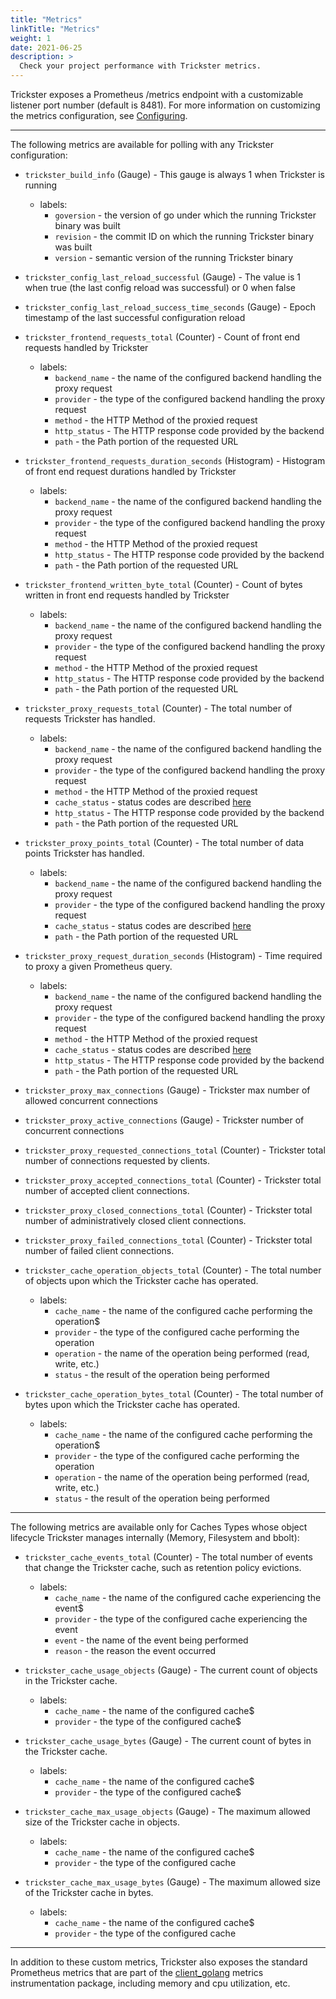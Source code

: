 ```yaml
---
title: "Metrics"
linkTitle: "Metrics"
weight: 1
date: 2021-06-25
description: >
  Check your project performance with Trickster metrics.
---
```


Trickster exposes a Prometheus /metrics endpoint with a customizable listener port number (default is 8481). For more information on customizing the metrics configuration, see [Configuring](/docs/getting-started/configuring/).

---

The following metrics are available for polling with any Trickster configuration:

* `trickster_build_info` (Gauge) - This gauge is always 1 when Trickster is running
  * labels:
    * `goversion` - the version of go under which the running Trickster binary was built
    * `revision` - the commit ID on which the running Trickster binary was built
    * `version` - semantic version of the running Trickster binary

* `trickster_config_last_reload_successful` (Gauge) - The value is 1 when true (the last config reload was successful) or 0 when false

* `trickster_config_last_reload_success_time_seconds` (Gauge) - Epoch timestamp of the last successful configuration reload

* `trickster_frontend_requests_total` (Counter) - Count of front end requests handled by Trickster
  * labels:
    * `backend_name` - the name of the configured backend handling the proxy request
    * `provider` - the type of the configured backend handling the proxy request
    * `method` - the HTTP Method of the proxied request
    * `http_status` - The HTTP response code provided by the backend
    * `path` - the Path portion of the requested URL

* `trickster_frontend_requests_duration_seconds` (Histogram) - Histogram of front end request durations handled by Trickster
  * labels:
    * `backend_name` - the name of the configured backend handling the proxy request
    * `provider` - the type of the configured backend handling the proxy request
    * `method` - the HTTP Method of the proxied request
    * `http_status` - The HTTP response code provided by the backend
    * `path` - the Path portion of the requested URL

* `trickster_frontend_written_byte_total` (Counter) - Count of bytes written in front end requests handled by Trickster
  * labels:
    * `backend_name` - the name of the configured backend handling the proxy request
    * `provider` - the type of the configured backend handling the proxy request
    * `method` - the HTTP Method of the proxied request
    * `http_status` - The HTTP response code provided by the backend
    * `path` - the Path portion of the requested URL

* `trickster_proxy_requests_total` (Counter) - The total number of requests Trickster has handled.
  * labels:
    * `backend_name` - the name of the configured backend handling the proxy request
    * `provider` - the type of the configured backend handling the proxy request
    * `method` - the HTTP Method of the proxied request
    * `cache_status` - status codes are described [here](./caches.md#cache-status)
    * `http_status` - The HTTP response code provided by the backend
    * `path` - the Path portion of the requested URL

* `trickster_proxy_points_total` (Counter) - The total number of data points Trickster has handled.
  * labels:
    * `backend_name` - the name of the configured backend handling the proxy request
    * `provider` - the type of the configured backend handling the proxy request
    * `cache_status` - status codes are described [here](./caches.md#cache-status)
    * `path` - the Path portion of the requested URL

* `trickster_proxy_request_duration_seconds` (Histogram) - Time required to proxy a given Prometheus query.
  * labels:
    * `backend_name` - the name of the configured backend handling the proxy request
    * `provider` - the type of the configured backend handling the proxy request
    * `method` - the HTTP Method of the proxied request
    * `cache_status` - status codes are described [here](./caches.md#cache-status)
    * `http_status` - The HTTP response code provided by the backend
    * `path` - the Path portion of the requested URL

* `trickster_proxy_max_connections` (Gauge) - Trickster max number of allowed concurrent connections

* `trickster_proxy_active_connections` (Gauge) - Trickster number of concurrent connections

* `trickster_proxy_requested_connections_total` (Counter) - Trickster total number of connections requested by clients.

* `trickster_proxy_accepted_connections_total` (Counter) - Trickster total number of accepted client connections.

* `trickster_proxy_closed_connections_total` (Counter) - Trickster total number of administratively closed client connections.

* `trickster_proxy_failed_connections_total` (Counter) - Trickster total number of failed client connections.

* `trickster_cache_operation_objects_total` (Counter) - The total number of objects upon which the Trickster cache has operated.
  * labels:
    * `cache_name` - the name of the configured cache performing the operation$
    * `provider` - the type of the configured cache performing the operation
    * `operation` - the name of the operation being performed (read, write, etc.)
    * `status` - the result of the operation being performed

* `trickster_cache_operation_bytes_total` (Counter) - The total number of bytes upon which the Trickster cache has operated.
  * labels:
    * `cache_name` - the name of the configured cache performing the operation$
    * `provider` - the type of the configured cache performing the operation
    * `operation` - the name of the operation being performed (read, write, etc.)
    * `status` - the result of the operation being performed

---

The following metrics are available only for Caches Types whose object lifecycle Trickster manages internally (Memory, Filesystem and bbolt):

* `trickster_cache_events_total` (Counter) - The total number of events that change the Trickster cache, such as retention policy evictions.
  * labels:
    * `cache_name` - the name of the configured cache experiencing the event$
    * `provider` - the type of the configured cache experiencing the event
    * `event` - the name of the event being performed
    * `reason` - the reason the event occurred

* `trickster_cache_usage_objects` (Gauge) - The current count of objects in the Trickster cache.
  * labels:
    * `cache_name` - the name of the configured cache$
    * `provider` - the type of the configured cache$

* `trickster_cache_usage_bytes` (Gauge) - The current count of bytes in the Trickster cache.
  * labels:
    * `cache_name` - the name of the configured cache$
    * `provider` - the type of the configured cache$

* `trickster_cache_max_usage_objects` (Gauge) - The maximum allowed size of the Trickster cache in objects.
  * labels:
    * `cache_name` - the name of the configured cache$
    * `provider` - the type of the configured cache

* `trickster_cache_max_usage_bytes` (Gauge) - The maximum allowed size of the Trickster cache in bytes.
  * labels:
    * `cache_name` - the name of the configured cache$
    * `provider` - the type of the configured cache

---

In addition to these custom metrics, Trickster also exposes the standard Prometheus metrics that are part of the [client_golang](https://github.com/prometheus/client_golang) metrics instrumentation package, including memory and cpu utilization, etc.

